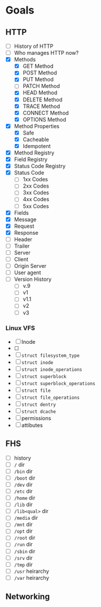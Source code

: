 # Goals

## HTTP

- [ ] History of HTTP
- [ ] Who manages HTTP now?
- [x] Methods
	- [x] GET Method
	- [x] POST Method
	- [x] PUT Method
	- [ ] PATCH Method
	- [x] HEAD Method
	- [x] DELETE Method
	- [x] TRACE Method
	- [x] CONNECT Method
	- [x] OPTIONS Method
- [x] Method Properties
	- [x] Safe
	- [x] Cacheable
	- [x] Idempotent
- [x] Method Registry
- [x] Field Registry
- [x] Status Code Registry
- [x] Status Code
	- [ ] 1xx Codes
	- [ ] 2xx Codes
	- [ ] 3xx Codes
	- [ ] 4xx Codes
	- [ ] 5xx Codes
- [x] Fields
- [x] Message
- [x] Request
- [x] Response
- [ ] Header
- [ ] Trailer
- [ ] Server
- [ ] Client
- [ ] Origin Server
- [ ] User agent
- [ ] Version History
	- [ ] v.9
	- [ ] v1
	- [ ] v1.1
	- [ ] v2
	- [ ] v3

### Linux VFS

- [ ] Inode
- [ ] 
- [ ] `struct filesystem_type`
- [ ] `struct inode`
- [ ] `struct inode_operations`
- [ ] `struct superblock`
- [ ] `struct superblock_operations`
- [ ] `struct file`
- [ ] `struct file_operations`
- [ ] `struct dentry`
- [ ] `struct dcache`
- [ ] permissions
- [ ] attibutes

## FHS

- [ ] history
- [ ] `/` dir
- [ ] `/bin` dir
- [ ] `/boot` dir
- [ ] `/dev` dir
- [ ] `/etc` dir
- [ ] `/home` dir
- [ ] `/lib` dir
- [ ] `/lib<qual>` dir
- [ ] `/media` dir
- [ ] `/mnt` dir
- [ ] `/opt` dir
- [ ] `/root` dir
- [ ] `/run` dir
- [ ] `/sbin` dir
- [ ] `/srv` dir
- [ ] `/tmp` dir
- [ ] `/usr` heirarchy
- [ ] `/var` heirarchy

## Networking

